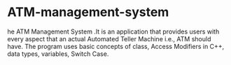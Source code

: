 # ATM-management-system
he ATM Management System .It is an application that provides users with every aspect that an actual Automated Teller Machine i.e., ATM should have. The program uses basic concepts of class, Access Modifiers in C++, data types, variables, Switch Case.
